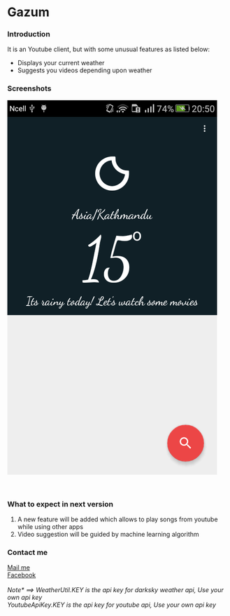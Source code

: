 <h1> Gazum </h1>
<h3>Introduction</h3>
It is an Youtube client, but with some unusual features as listed below:
<ul>
  <li>Displays your current weather</li>
  <li>Suggests you videos depending upon weather</li>
</ul>
<h3>Screenshots</h3>

![Image Screenshot](/screenshots/Screenshot_2018-10-28.png)

<br>
<h3>What to expect in next version</h3>
<ol type="1">
  <li>A new feature will be added which allows to play songs from youtube while using other apps</li>
  <li>Video suggestion will be guided by machine learning algorithm</li>
</ol>
<h3>Contact me</h3>
<a href="mailto:7suranjanpoudel7@gmail.com">Mail me</a><br>
<a href="https://www.facebook.com/suranjan.poudel.7">Facebook</a>
<br><br>
<i>Note* ==> WeatherUtil.KEY is the api key for darksky weather api, Use your own api key<br>
             YoutubeApiKey.KEY is the api key for youtube api, Use your own api key</i>
